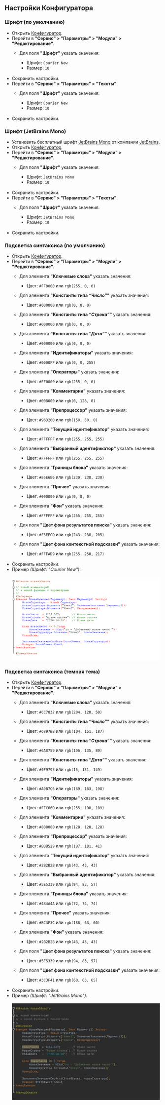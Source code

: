 ## Настройки Конфигуратора

### Шрифт (по умолчанию)
- Открыть [Конфигуратор](https://v8.1c.ru/platforma/konfigurator/).
- Перейти в **"Сервис" > "Параметры" > "Модули" > "Редактирование"**.
    - Для поля **"Шрифт"** указать значения:

        - Шрифт: `Courier New`
        - Размер: `10`
    <br><br>
- Сохранить настройки.
- Перейти в **"Сервис" > "Параметры" > "Тексты"**.
    - Для поля **"Шрифт"** указать значения:

        - Шрифт: `Courier New`
        - Размер: `10`
    <br><br>
- Сохранить настройки.

### Шрифт (JetBrains Mono)
- Установить бесплатный шрифт [JetBrains Mono](https://www.jetbrains.com/ru-ru/lp/mono/#how-to-install)
  от компании [JetBrains](https://www.jetbrains.com/ru-ru/).
- Открыть [Конфигуратор](https://v8.1c.ru/platforma/konfigurator/).
- Перейти в **"Сервис" > "Параметры" > "Модули" > "Редактирование"**.
    - Для поля **"Шрифт"** указать значения:

        - Шрифт: `JetBrains Mono`
        - Размер: `10`
    <br><br>
- Сохранить настройки.
- Перейти в **"Сервис" > "Параметры" > "Тексты"**.
    - Для поля **"Шрифт"** указать значения:

        - Шрифт: `JetBrains Mono`
        - Размер: `10`
    <br><br>
- Сохранить настройки.

### Подсветка синтаксиса (по умолчанию)
- Открыть [Конфигуратор](https://v8.1c.ru/platforma/konfigurator/).
- Перейти в **"Сервис" > "Параметры" > "Модули" > "Редактирование"**.
    - Для элемента **"Ключевые слова"** указать значения:

        - Цвет: `#FF0000` или `rgb(255, 0, 0)`
    - Для элемента **"Константы типа _“Число”_"** указать значения:
        - Цвет: `#000000` или `rgb(0, 0, 0)`
    - Для элемента **"Константы типа _“Строка”_"** указать значения:
        - Цвет: `#000000` или `rgb(0, 0, 0)`
    - Для элемента **"Константы типа _“Дата”_"** указать значения:
        - Цвет: `#000000` или `rgb(0, 0, 0)`
    - Для элемента **"Идентификаторы"** указать значения:
        - Цвет: `#0000FF` или `rgb(0, 0, 255)`
    - Для элемента **"Операторы"** указать значения:
        - Цвет: `#FF0000` или `rgb(255, 0, 0)`
    - Для элемента **"Комментарии"** указать значения:
        - Цвет: `#008000` или `rgb(0, 128, 0)`
    - Для элемента **"Препроцессор"** указать значения:
        - Цвет: `#963200` или `rgb(150, 50, 0)`
    - Для элемента **"Текущий идентификатор"** указать значения:
        - Цвет: `#FFFFFF` или `rgb(255, 255, 255)`
    - Для элемента **"Выбранный идентификатор"** указать значения:
        - Цвет: `#FFFFFF` или `rgb(255, 255, 255)`
    - Для элемента **"Границы блока"** указать значения:
        - Цвет: `#E6E6E6` или `rgb(230, 230, 230)`
    - Для элемента **"Прочее"** указать значения:
        - Цвет: `#000000` или `rgb(0, 0, 0)`
    - Для элемента **"Фон"** указать значения:
        - Цвет: `#FFFFFF` или `rgb(255, 255, 255)`
    - Для поля **"Цвет фона результатов поиска"** указать значения:
        - Цвет: `#F3EECD` или `rgb(243, 238, 205)`
    - Для поля **"Цвет фона контекстной подсказки"** указать значения:
        - Цвет: `#FFFAD9` или `rgb(255, 250, 217)`
    <br><br>
- Сохранить настройки.
- Пример _(Шрифт: "Courier New")_.
    <br><br>
    ![Подсветка синтаксиса (по умолчанию)](./configurator-settings/default-theme.png "Подсветка синтаксиса (по умолчанию)")

### Подсветка синтаксиса (темная тема)
- Открыть [Конфигуратор](https://v8.1c.ru/platforma/konfigurator/).
- Перейти в **"Сервис" > "Параметры" > "Модули" > "Редактирование"**.
    - Для элемента **"Ключевые слова"** указать значения:

        - Цвет: `#CC7832` или `rgb(204, 120, 50)`
    - Для элемента **"Константы типа _“Число”_"** указать значения:
        - Цвет: `#6897BB` или `rgb(104, 151, 187)`
    - Для элемента **"Константы типа _“Строка”_"** указать значения:
        - Цвет: `#6A8759` или `rgb(106, 135, 89)`
    - Для элемента **"Константы типа _“Дата”_"** указать значения:
        - Цвет: `#0F9795` или `rgb(15, 151, 149)`
    - Для элемента **"Идентификаторы"** указать значения:
        - Цвет: `#A9B7C6` или `rgb(169, 183, 198)`
    - Для элемента **"Операторы"** указать значения:
        - Цвет: `#FFC66D` или `rgb(255, 198, 109)`
    - Для элемента **"Комментарии"** указать значения:
        - Цвет: `#808080` или `rgb(128, 128, 128)`
    - Для элемента **"Препроцессор"** указать значения:
        - Цвет: `#BBB529` или `rgb(187, 181, 41)`
    - Для элемента **"Текущий идентификатор"** указать значения:
        - Цвет: `#2B2B2B` или `rgb(43, 43, 43)`
    - Для элемента **"Выбранный идентификатор"** указать значения:
        - Цвет: `#5E5339` или `rgb(94, 83, 57)`
    - Для элемента **"Границы блока"** указать значения:
        - Цвет: `#484A4A` или `rgb(72, 74, 74)`
    - Для элемента **"Прочее"** указать значения:
        - Цвет: `#BC3F3C` или `rgb(188, 63, 60)`
    - Для элемента **"Фон"** указать значения:
        - Цвет: `#2B2B2B` или `rgb(43, 43, 43)`
    - Для поля **"Цвет фона результатов поиска"** указать значения:
        - Цвет: `#5E5339` или `rgb(94, 83, 57)`
    - Для поля **"Цвет фона контекстной подсказки"** указать значения:
        - Цвет: `#3C3F41` или `rgb(60, 63, 65)`
    <br><br>
- Сохранить настройки.
- Пример _(Шрифт: "JetBrains Mono")_.
    <br><br>
    ![Подсветка синтаксиса (темная тема)](./configurator-settings/dark-theme.png "Подсветка синтаксиса (темная тема)")
